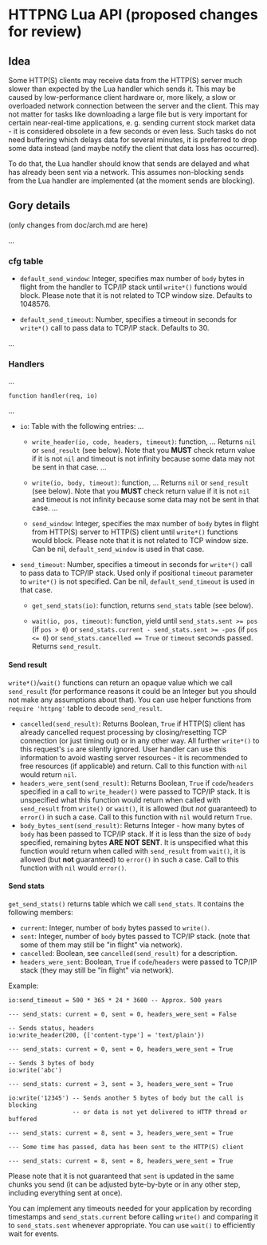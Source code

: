 # HTTPNG Lua API (proposed changes for review)

## Idea

Some HTTP(S) clients may receive data from the HTTP(S) server much slower than
expected by the Lua handler which sends it.
This may be caused by low-performance client hardware or, more likely,
a slow or overloaded network connection between
the server and the client. This may not matter for tasks like downloading
a large file but is very important for certain near-real-time applications,
e. g. sending current stock market data -
it is considered obsolete in a few seconds or even less.
Such tasks do not need buffering which delays data for several
minutes, it is preferred to drop some data instead (and maybe notify the client
that data loss has occurred).

To do that, the Lua handler should know that sends are delayed
and what has already been sent via a network. This assumes non-blocking sends
from the Lua handler are implemented (at the moment sends are blocking).

## Gory details

(only changes from doc/arch.md are here)

...
### cfg table

- `default_send_window`: Integer, specifies max number of `body` bytes
in flight from the handler to TCP/IP stack until `write*()` functions
would block. Please note that it is not related to TCP window size.
Defaults to 1048576.

- `default_send_timeout`: Number, specifies a timeout in seconds for
`write*()` call to pass data to TCP/IP stack. Defaults to 30.

...

### Handlers

...

`function handler(req, io)`

...

- `io`: Table with the following entries:
...
  - `write_header(io, code, headers, timeout)`: function,
...
Returns `nil` or `send_result` (see below).
Note that you **MUST** check return value if it is not `nil` and timeout
is not infinity because some data may not be sent in that case.
...

  - `write(io, body, timeout)`: function,
...
Returns `nil` or `send_result` (see below).
Note that you **MUST** check return value if it is not `nil` and timeout
is not infinity because some data may not be sent in that case.
...

  - `send_window`: Integer, specifies the max number of `body` bytes
in flight from HTTP(S) server to HTTP(S) client until `write*()` functions
would block. Please note that it is not related to TCP window size.
Can be nil, `default_send_window` is used in that case.

- `send_timeout`: Number, specifies a timeout in seconds for
`write*()` call to pass data to TCP/IP stack.
Used only if positional `timeout` parameter to `write*()` is not specified.
Can be nil, `default_send_timeout` is used in that case.

  - `get_send_stats(io)`: function, returns `send_stats` table
(see below).

  - `wait(io, pos, timeout)`: function, yield
until `send_stats.sent >= pos` (if `pos > 0`)
or `send_stats.current - send_stats.sent >= -pos` (if `pos <= 0`)
or `send_stats.cancelled == True` or `timeout` seconds passed.
Returns `send_result`.

#### Send result

`write*()`/`wait()` functions can return an opaque value
which we call `send_result` (for performance reasons it could be an Integer
but you should not make any assumptions about that).
You can use helper functions from `require 'httpng'` table
to decode `send_result`.
- `cancelled(send_result)`: Returns Boolean,
`True` if HTTP(S) client has already cancelled
request processing by closing/resetting TCP connection (or just timing out)
or in any other way. All further `write*()` to this request's `io` are silently
ignored. User handler can use this information to avoid wasting server
resources - it is recommended to free resources (if applicable) and return.
Call to this function with `nil` would return `nil`.
- `headers_were_sent(send_result)`: Returns Boolean, `True` if `code`/`headers`
specified in a call to `write_header()` were passed to TCP/IP stack.
It is unspecified
what this function would return when called with `send_result` from `write()`
or `wait()`, it is allowed (but *not* guaranteed) to `error()` in such a case.
Call to this function with `nil` would return `True`.
- `body_bytes_sent(send_result)`: Returns Integer - how many bytes of `body`
has been passed to TCP/IP stack. If it is less than the size of `body` specified,
remaining bytes **ARE NOT SENT**. It is unspecified what this function
would return when called with `send_result` from `wait()`, it is allowed
(but **not** guaranteed) to `error()` in such a case.
Call to this function with `nil` would `error()`.

#### Send stats

`get_send_stats()` returns table which we call `send_stats`.
It contains the following members:
 - `current`: Integer, number of `body` bytes passed to `write()`.
 - `sent`: Integer, number of `body` bytes passed to TCP/IP stack.
(note that some of them may still be "in flight" via network).
 - `cancelled`: Boolean, see `cancelled(send_result)` for a description.
 - `headers_were_sent`: Boolean, `True` if `code`/`headers`
were passed to TCP/IP stack (they may still be "in flight" via network).

Example:
```
io:send_timeout = 500 * 365 * 24 * 3600 -- Approx. 500 years

--- send_stats: current = 0, sent = 0, headers_were_sent = False

-- Sends status, headers
io:write_header(200, {['content-type'] = 'text/plain'})

--- send_stats: current = 0, sent = 0, headers_were_sent = True

-- Sends 3 bytes of body
io:write('abc')

--- send_stats: current = 3, sent = 3, headers_were_sent = True

io:write('12345') -- Sends another 5 bytes of body but the call is blocking
                  -- or data is not yet delivered to HTTP thread or buffered

--- send_stats: current = 8, sent = 3, headers_were_sent = True

--- Some time has passed, data has been sent to the HTTP(S) client

--- send_stats: current = 8, sent = 8, headers_were_sent = True

```
Please note that it is not guaranteed that `sent` is updated
in the same chunks you send (it can be adjusted byte-by-byte
or in any other step, including everything sent at once).

You can implement any timeouts needed for your application by recording
timestamps and `send_stats.current` before calling `write()` and comparing it
to `send_stats.sent` whenever appropriate.
You can use `wait()` to efficiently wait for events.
